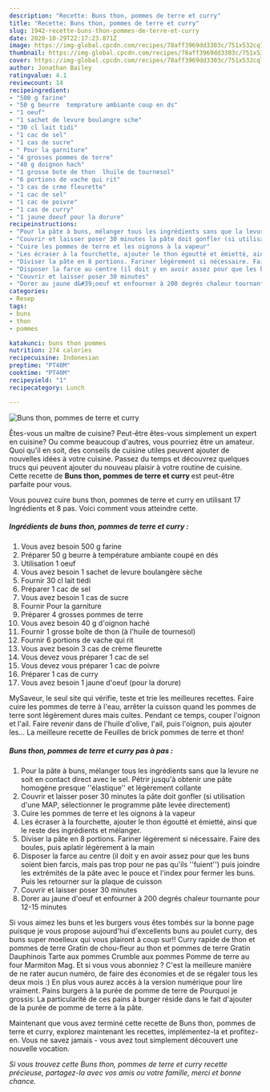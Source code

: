 ```yaml
---
description: "Recette: Buns thon, pommes de terre et curry"
title: "Recette: Buns thon, pommes de terre et curry"
slug: 1942-recette-buns-thon-pommes-de-terre-et-curry
date: 2020-10-29T22:17:23.871Z
image: https://img-global.cpcdn.com/recipes/78aff3969dd3303c/751x532cq70/buns-thon-pommes-de-terre-et-curry-photo-principale-de-la-recette.jpg
thumbnail: https://img-global.cpcdn.com/recipes/78aff3969dd3303c/751x532cq70/buns-thon-pommes-de-terre-et-curry-photo-principale-de-la-recette.jpg
cover: https://img-global.cpcdn.com/recipes/78aff3969dd3303c/751x532cq70/buns-thon-pommes-de-terre-et-curry-photo-principale-de-la-recette.jpg
author: Jonathan Bailey
ratingvalue: 4.1
reviewcount: 14
recipeingredient:
- "500 g farine"
- "50 g beurre  temprature ambiante coup en ds"
- "1 oeuf"
- "1 sachet de levure boulangre sche"
- "30 cl lait tidi"
- "1 cac de sel"
- "1 cas de sucre"
- " Pour la garniture"
- "4 grosses pommes de terre"
- "40 g doignon hach"
- "1 grosse bote de thon  lhuile de tournesol"
- "6 portions de vache qui rit"
- "3 cas de crme fleurette"
- "1 cac de sel"
- "1 cac de poivre"
- "1 cas de curry"
- "1 jaune doeuf pour la dorure"
recipeinstructions:
- "Pour la pâte à buns, mélanger tous les ingrédients sans que la levure ne soit en contact direct avec le sel. Pétrir jusqu&#39;à obtenir une pâte homogène presque &#39;&#39;élastique&#39;&#39; et légèrement collante"
- "Couvrir et laisser poser 30 minutes la pâte doit gonfler (si utilisation d&#39;une MAP, sélectionner le programme pâte levée directement)"
- "Cuire les pommes de terre et les oignons à la vapeur"
- "Les écraser à la fourchette, ajouter le thon égoutté et émietté, ainsi que le reste des ingrédients et mélanger."
- "Diviser la pâte en 8 portions. Fariner légèrement si nécessaire. Faire des boules, puis aplatir légèrement à la main"
- "Disposer la farce au centre (il doit y en avoir assez pour que les buns soient bien farcis, mais pas trop pour ne pas qu&#39;ils &#39;&#39;fuient&#39;&#39;) puis joindre les extrémités de la pâte avec le pouce et l&#39;index pour fermer les buns. Puis les retourner sur la plaque de cuisson"
- "Couvrir et laisser poser 30 minutes"
- "Dorer au jaune d&#39;oeuf et enfourner à 200 degrés chaleur tournante pour 12-15 minutes"
categories:
- Resep
tags:
- buns
- thon
- pommes

katakunci: buns thon pommes 
nutrition: 274 calories
recipecuisine: Indonesian
preptime: "PT40M"
cooktime: "PT40M"
recipeyield: "1"
recipecategory: Lunch

---
```



![Buns thon, pommes de terre et curry](https://img-global.cpcdn.com/recipes/78aff3969dd3303c/751x532cq70/buns-thon-pommes-de-terre-et-curry-photo-principale-de-la-recette.jpg)

Êtes-vous un maître de cuisine? Peut-être êtes-vous simplement un expert en cuisine? Ou comme beaucoup d'autres, vous pourriez être un amateur. Quoi qu'il en soit, des conseils de cuisine utiles peuvent ajouter de nouvelles idées à votre cuisine. Passez du temps et découvrez quelques trucs qui peuvent ajouter du nouveau plaisir à votre routine de cuisine. Cette recette de <strong> Buns thon, pommes de terre et curry </strong> est peut-être parfaite pour vous.

<!--inarticleads1-->

Vous pouvez cuire buns thon, pommes de terre et curry en utilisant 17 Ingrédients et 8 pas. Voici comment vous atteindre cette.

##### Ingrédients de buns thon, pommes de terre et curry :

1. Vous avez besoin 500 g farine
1. Préparer 50 g beurre à température ambiante coupé en dés
1. Utilisation 1 oeuf
1. Vous avez besoin 1 sachet de levure boulangère sèche
1. Fournir 30 cl lait tiédi
1. Préparer 1 cac de sel
1. Vous avez besoin 1 cas de sucre
1. Fournir  Pour la garniture
1. Préparer 4 grosses pommes de terre
1. Vous avez besoin 40 g d&#39;oignon haché
1. Fournir 1 grosse boîte de thon (à l&#39;huile de tournesol)
1. Fournir 6 portions de vache qui rit
1. Vous avez besoin 3 cas de crème fleurette
1. Vous devez vous préparer 1 cac de sel
1. Vous devez vous préparer 1 cac de poivre
1. Préparer 1 cas de curry
1. Vous avez besoin 1 jaune d&#39;oeuf (pour la dorure)


MySaveur, le seul site qui vérifie, teste et trie les meilleures recettes. Faire cuire les pommes de terre à l&#39;eau, arrêter la cuisson quand les pommes de terre sont légèrement dures mais cuites. Pendant ce temps, couper l&#39;oignon et l&#39;ail. Faire revenir dans de l&#39;huile d&#39;olive, l&#39;ail, puis l&#39;oignon, puis ajouter les… La meilleure recette de Feuilles de brick pommes de terre et thon! 

<!--inarticleads2-->

##### Buns thon, pommes de terre et curry pas à pas :

1. Pour la pâte à buns, mélanger tous les ingrédients sans que la levure ne soit en contact direct avec le sel. Pétrir jusqu&#39;à obtenir une pâte homogène presque &#39;&#39;élastique&#39;&#39; et légèrement collante
1. Couvrir et laisser poser 30 minutes la pâte doit gonfler (si utilisation d&#39;une MAP, sélectionner le programme pâte levée directement)
1. Cuire les pommes de terre et les oignons à la vapeur
1. Les écraser à la fourchette, ajouter le thon égoutté et émietté, ainsi que le reste des ingrédients et mélanger.
1. Diviser la pâte en 8 portions. Fariner légèrement si nécessaire. Faire des boules, puis aplatir légèrement à la main
1. Disposer la farce au centre (il doit y en avoir assez pour que les buns soient bien farcis, mais pas trop pour ne pas qu&#39;ils &#39;&#39;fuient&#39;&#39;) puis joindre les extrémités de la pâte avec le pouce et l&#39;index pour fermer les buns. Puis les retourner sur la plaque de cuisson
1. Couvrir et laisser poser 30 minutes
1. Dorer au jaune d&#39;oeuf et enfourner à 200 degrés chaleur tournante pour 12-15 minutes


Si vous aimez les buns et les burgers vous êtes tombés sur la bonne page puisque je vous propose aujourd&#39;hui d&#39;excellents buns au poulet curry, des buns super moelleux qui vous plairont à coup sur!! Curry rapide de thon et pommes de terre Gratin de chou-fleur au thon et pommes de terre Gratin Dauphinois Tarte aux pommes Crumble aux pommes Pomme de terre au four Marmiton Mag. Et si vous vous abonniez ? C&#39;est la meilleure manière de ne rater aucun numéro, de faire des économies et de se régaler tous les deux mois :) En plus vous aurez accès à la version numérique pour lire vraiment. Pains burgers à la purée de pomme de terre de Pourquoi je grossis: La particularité de ces pains à burger réside dans le fait d&#39;ajouter de la purée de pomme de terre à la pâte. 

<!--inarticleads1-->

<p>
Maintenant que vous avez terminé cette recette de Buns thon, pommes de terre et curry, explorez maintenant les recettes, implémentez-la et profitez-en. Vous ne savez jamais - vous avez tout simplement découvert une nouvelle vocation.
</p>

<p>
<i>Si vous trouvez cette Buns thon, pommes de terre et curry recette précieuse, partagez-la avec vos amis ou votre famille, merci et bonne chance.</i>
</p>
